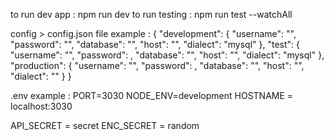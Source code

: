 to run dev app : npm run dev
to run testing : npm run test --watchAll

config > config.json file example : 
{
  "development": {
    "username": "",
    "password": "",
    "database": "",
    "host": "",
    "dialect": "mysql"
  },
  "test": {
    "username": "",
    "password": ,
    "database": "",
    "host": "",
    "dialect": "mysql"
  },
  "production": {
    "username": "",
    "password": ,
    "database": "",
    "host": "",
    "dialect": ""
  }
}

.env example : 
PORT=3030
NODE_ENV=development
HOSTNAME = localhost:3030

API_SECRET = secret
ENC_SECRET = random